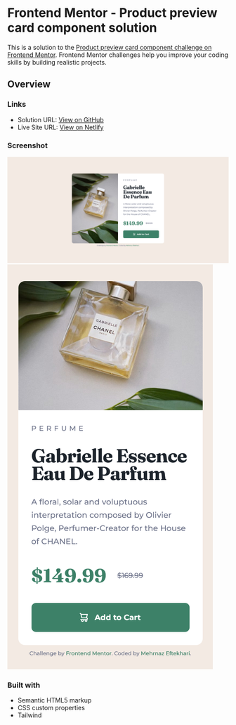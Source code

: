 # Frontend Mentor - Product preview card component solution

This is a solution to the [Product preview card component challenge on Frontend Mentor](https://www.frontendmentor.io/challenges/product-preview-card-component-GO7UmttRfa). Frontend Mentor challenges help you improve your coding skills by building realistic projects.

## Overview

### Links

- Solution URL: [View on GitHub](https://github.com/mehrnaz98/product-preview-card-component.git)
- Live Site URL: [View on Netlify](https://wonderful-zabaione-ede536.netlify.app/)

### Screenshot

![](./src/assets/screenshots/Screenshot-1.png)
![](./src/assets/screenshots/Screenshot-2.png)

### Built with

- Semantic HTML5 markup
- CSS custom properties
- Tailwind
